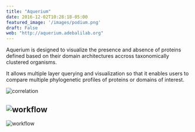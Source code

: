 ```yaml
---
title: "Aquerium"
date: 2016-12-02T10:28:18-05:00
featured_image: '/images/podium.png'
draft: False
web: "http://aquerium.adebalilab.org"
---
```


Aquerium is designed to visualize the presence and absence of proteins defined based on their domain architectures accross taxonomically clustered organisms. 

<!--more-->

It allows multiple layer querying and visualization so that it enables users to compare multiple phylogenetic profiles of proteins or domains of interest.

![correlation](/images/correlation.png)

![workflow](/images/workflow2.png)
---
![workflow](/images/podium.png)

